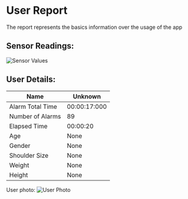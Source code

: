 # User Report
The report represents the basics information over the usage of the app
## Sensor Readings:
![Sensor Values](C:\Users\Alta_\PycharmProjects\PostureResearchProject\gui/data/img/graphs/graph_20240809145634_-1.png)
## User Details:
| Name | Unknown   |
| --- | --- |
| Alarm Total Time | 00:00:17:000 |
| Number of Alarms | 89 |
| Elapsed Time | 00:00:20 |
| Age | None |
| Gender | None |
| Shoulder Size | None |
| Weight | None |
| Height | None |
User photo:
![User Photo](C:\Users\Alta_\PycharmProjects\PostureResearchProject\gui/data/img/user_photo.jpeg)
